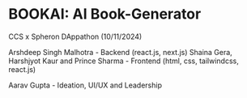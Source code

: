 # BOOKAI: AI Book-Generator
  CCS x Spheron DAppathon (10/11/2024)

Arshdeep Singh Malhotra - Backend (react.js, next.js)
Shaina Gera, Harshjyot Kaur and Prince Sharma - Frontend (html, css, tailwindcss, react.js)

Aarav Gupta - Ideation, UI/UX and Leadership
